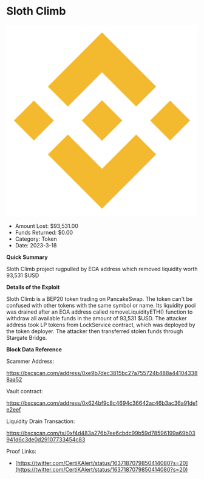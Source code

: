 # Sloth Climb
![Sloth Climb](/rektimages/Sloth-Climb.png)
- Amount Lost: $93,531.00
- Funds Returned: $0.00
- Category: Token
- Date: 2023-3-18

**Quick Summary**

Sloth Climb project rugpulled by EOA address which removed liquidity worth 93,531 $USD

  


 **Details of the Exploit**

Sloth Climb is a BEP20 token trading on PancakeSwap. The token can't be confused with other tokens with the same symbol or name. Its liquidity pool was drained after an EOA address called removeLiquidityETH() function to withdraw all available funds in the amount of 93,531 $USD. The attacker address took LP tokens from LockService contract, which was deployed by the token deployer. The attacker then transferred stolen funds through Stargate Bridge.

  


 **Block Data Reference**

Scammer Address:

https://bscscan.com/address/0xe9b7dec3815bc27a755724b488a441043388aa52

  


Vault contract:

https://bscscan.com/address/0x624bf9c8c4694c36642ac46b3ac36a91de1e2eef

  


Liquidity Drain Transaction:

https://bscscan.com/tx/0xf4d483a276b7ee6cbdc99b59d78596199a69b03941d6c3de0d29107733454c83


Proof Links:
- [https://twitter.com/CertiKAlert/status/1637187079850414080?s=20](https://twitter.com/CertiKAlert/status/1637187079850414080?s=20)


